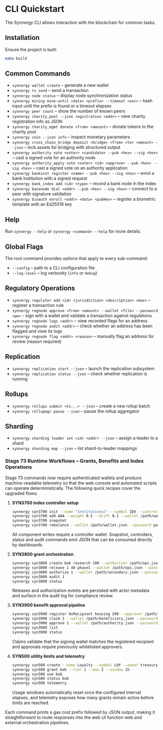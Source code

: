 # CLI Quickstart

The Synnergy CLI allows interaction with the blockchain for common tasks.

## Installation
Ensure the project is built:
```bash
make build
```

## Common Commands
- `synnergy wallet create` – generate a new wallet
- `synnergy tx send` – send a transaction
- `synnergy node status` – display node synchronization status
- `synnergy mining mine-until <data> <prefix> --timeout <sec>` – hash input until the prefix is found or a timeout elapses
- `synnergy peer count` – show the number of known peers
- `synnergy charity_pool --json registration <addr>` – view charity registration info as JSON
- `synnergy charity_mgmt donate <from> <amount>` – donate tokens to the charity pool
- `synnergy coin --json info` – inspect monetary parameters
- `synnergy cross_chain_bridge deposit <bridge> <from> <to> <amount> --json` – lock assets for bridging with structured output
- `synnergy authority vote <voter> <candidate> --pub <hex> --sig <hex>` – cast a signed vote for an authority node
- `synnergy authority_apply vote <voter> <id> <approve> --pub <hex> --sig <hex>` – cast a signed vote on an authority application
- `synnergy bankinst register <name> --pub <hex> --sig <hex>` – enrol a bank institution with a signed request
- `synnergy bank_index add <id> <type>` – record a bank node in the index
- `synnergy basenode dial <addr> --pub <hex> --sig <hex>` – connect to a peer with signature validation
- `synnergy bioauth enroll <addr> <data> <pubHex>` – register a biometric template with an Ed25519 key

## Help
Run `synnergy --help` or `synnergy <command> --help` for more details.

## Global Flags
The root command provides options that apply to every sub-command:

- `--config` – path to a CLI configuration file
- `--log-level` – log verbosity (`info` or `debug`)

## Regulatory Operations
- `synnergy regulator add <id> <jurisdiction> <description> <max>` – register a transaction rule
- `synnergy regnode approve <from> <amount> --wallet <file> --password <pw>` – sign with a wallet and validate a transaction against regulations
- `synnergy regnode logs <addr>` – view recorded flags for an address
- `synnergy regnode audit <addr>` – check whether an address has been flagged and view its logs
- `synnergy regnode flag <addr> <reason>` – manually flag an address for review (reason required)

## Replication
- `synnergy replication start --json` – launch the replication subsystem
- `synnergy replication status --json` – check whether replication is running

## Rollups
- `synnergy rollups submit <tx...> --json` – create a new rollup batch
- `synnergy rollupmgr pause --json` – pause the rollup aggregator

## Sharding
- `synnergy sharding leader set <id> <addr> --json` – assign a leader to a shard
- `synnergy sharding map --json` – list shard-to-leader mappings

### Stage 73 Runtime Workflows – Grants, Benefits and Index Operations

Stage 73 commands now require authenticated wallets and produce machine-readable telemetry so that the web console and automated scripts can operate deterministically. The following quick recipes cover the upgraded flows:

1. **SYN3700 index controller setup**
   ```sh
   synnergy syn3700 init --name "Institutional" --symbol IDX --controller /path/wallet.json:password
   synnergy syn3700 add AAA --weight 0.5 --drift 0.1 --wallet /path/wallet.json --password password
   synnergy syn3700 snapshot
   synnergy syn3700 rebalance --wallet /path/wallet.json --password password
   ```
   All component writes require a controller wallet. Snapshot, controllers, status and audit commands emit JSON that can be consumed directly by dashboards.

2. **SYN3800 grant orchestration**
   ```sh
   synnergy syn3800 create bob research 100 --authorizer /path/ops.json:password
   synnergy syn3800 release 1 40 phase1 --wallet /path/ops.json --password password
   synnergy syn3800 authorize 1 --wallet /path/secondary.json --password pass2
   synnergy syn3800 audit 1
   synnergy syn3800 status
   ```
   Releases and authorization events are persisted with actor metadata and surface in the audit log for compliance review.

3. **SYN3900 benefit approval pipeline**
   ```sh
   synnergy syn3900 register 0xRecipient housing 200 --approver /path/authority.json:password
   synnergy syn3900 claim 1 --wallet /path/beneficiary.json --password password
   synnergy syn3900 approve 1 --wallet /path/authority.json --password password
   synnergy syn3900 list
   synnergy syn3900 status
   ```
   Claims validate that the signing wallet matches the registered recipient and approvals require previously whitelisted approvers.

4. **SYN500 utility limits and telemetry**
   ```sh
   synnergy syn500 create --name Loyalty --symbol LOY --owner treasury --dec 2 --supply 1000
   synnergy syn500 grant bob --tier 1 --max 2 --window 1h
   synnergy syn500 use bob
   synnergy syn500 status bob
   synnergy syn500 telemetry
   ```
   Usage windows automatically reset once the configured interval elapses, and telemetry exposes how many grants remain active before limits are reached.

Each command prints a gas cost prefix followed by JSON output, making it straightforward to route responses into the web UI function web and external orchestration pipelines.
